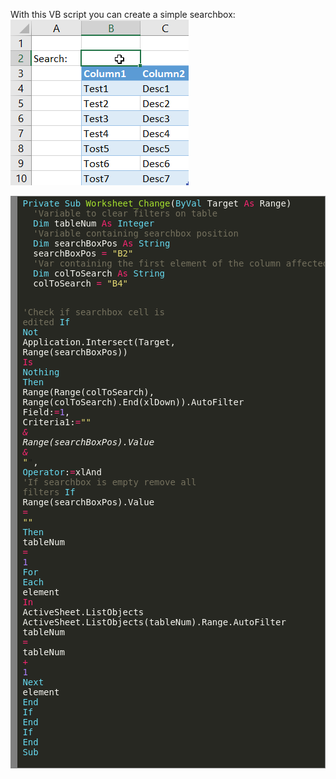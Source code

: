 <html><body><p>With this VB script you can create a simple searchbox:

<img class="alignnone size-full wp-image-41" src="/2017/02/excsearch.gif" alt="excsearch" width="285" height="265">
</p><pre style="background:#272822;overflow:auto;width:auto;border:solid gray;border-width:.1em .1em .1em .8em;padding:.2em .6em;"><span style="color:#66d9ef;">Private</span> <span style="color:#66d9ef;">Sub</span> <span style="color:#a6e22e;">Worksheet_Change</span><span style="color:#f8f8f2;">(</span><span style="color:#66d9ef;">ByVal</span> <span style="color:#f8f8f2;">Target</span> <span style="color:#f92672;">As</span> <span style="color:#f8f8f2;">Range)</span>
  <span style="color:#75715e;">'Variable to clear filters on table</span>
  <span style="color:#66d9ef;">Dim</span> <span style="color:#f8f8f2;">tableNum</span> <span style="color:#f92672;">As</span> <span style="color:#66d9ef;">Integer</span>
  <span style="color:#75715e;">'Variable containing searchbox position</span>
  <span style="color:#66d9ef;">Dim</span> <span style="color:#f8f8f2;">searchBoxPos</span> <span style="color:#f92672;">As</span> <span style="color:#66d9ef;">String</span>
  <span style="color:#f8f8f2;">searchBoxPos</span> <span style="color:#f92672;">=</span> <span style="color:#e6db74;">"B2"</span>
  <span style="color:#75715e;">'Var containing the first element of the column affected by the search</span>
  <span style="color:#66d9ef;">Dim</span> <span style="color:#f8f8f2;">colToSearch</span> <span style="color:#f92672;">As</span> <span style="color:#66d9ef;">String</span>
  <span style="color:#f8f8f2;">colToSearch</span> <span style="color:#f92672;">=</span> <span style="color:#e6db74;">"B4"</span>
  
  <span style="color:#75715e;">'Check if searchbox cell is edited</span>
  <span style="color:#66d9ef;">If</span> <span style="color:#66d9ef;">Not</span> <span style="color:#f8f8f2;">Application.Intersect(Target,</span> <span style="color:#f8f8f2;">Range(searchBoxPos))</span> <span style="color:#f92672;">Is</span> <span style="color:#66d9ef;">Nothing</span> <span style="color:#66d9ef;">Then</span>
  <span style="color:#f8f8f2;">Range(Range(colToSearch),</span> <span style="color:#f8f8f2;">Range(colToSearch).End(xlDown)).AutoFilter</span> <span style="color:#f8f8f2;">Field:</span><span style="color:#f92672;">=</span><span style="color:#ae81ff;">1</span><span style="color:#f8f8f2;">,</span> <span style="color:#f8f8f2;">Criteria1:</span><span style="color:#f92672;">=</span><span style="color:#e6db74;">"*"</span> <span style="color:#f92672;">&amp;</span> <span style="color:#f8f8f2;">Range(searchBoxPos).Value</span> <span style="color:#f92672;">&amp;</span> <span style="color:#e6db74;">"*"</span><span style="color:#f8f8f2;">,</span> <span style="color:#66d9ef;">Operator</span><span style="color:#f8f8f2;">:</span><span style="color:#f92672;">=</span><span style="color:#f8f8f2;">xlAnd</span>
  <span style="color:#75715e;">'If searchbox is empty remove all filters</span>
  <span style="color:#66d9ef;">If</span> <span style="color:#f8f8f2;">Range(searchBoxPos).Value</span> <span style="color:#f92672;">=</span> <span style="color:#e6db74;">""</span> <span style="color:#66d9ef;">Then</span>
  <span style="color:#f8f8f2;">tableNum</span> <span style="color:#f92672;">=</span> <span style="color:#ae81ff;">1</span>
  <span style="color:#66d9ef;">For</span> <span style="color:#66d9ef;">Each</span> <span style="color:#f8f8f2;">element</span> <span style="color:#f92672;">In</span> <span style="color:#f8f8f2;">ActiveSheet.ListObjects</span>
  <span style="color:#f8f8f2;">ActiveSheet.ListObjects(tableNum).Range.AutoFilter</span>
  <span style="color:#f8f8f2;">tableNum</span> <span style="color:#f92672;">=</span> <span style="color:#f8f8f2;">tableNum</span> <span style="color:#f92672;">+</span> <span style="color:#ae81ff;">1</span>
  <span style="color:#66d9ef;">Next</span> <span style="color:#f8f8f2;">element</span>
  <span style="color:#66d9ef;">End</span> <span style="color:#66d9ef;">If</span>
  <span style="color:#66d9ef;">End</span> <span style="color:#66d9ef;">If</span>
  <span style="color:#66d9ef;">End</span> <span style="color:#66d9ef;">Sub</span>
</pre></body></html>